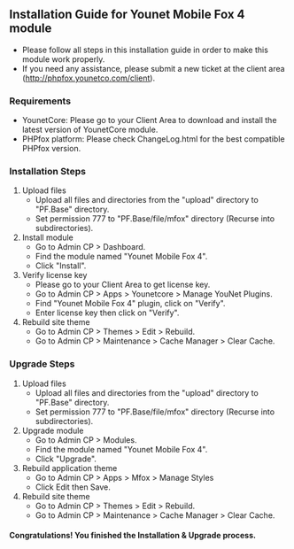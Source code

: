 ## Installation Guide for Younet Mobile Fox 4 module
- Please follow all steps in this installation guide in order to make this module work properly.
- If you need any assistance, please submit a new ticket at the client area (http://phpfox.younetco.com/client).

### Requirements
- YounetCore: Please go to your Client Area to download and install the latest version of YounetCore module.
- PHPfox platform: Please check ChangeLog.html for the best compatible PHPfox version.

### Installation Steps
1. Upload files
	- Upload all files and directories from the "upload" directory to "PF.Base" directory.
	- Set permission 777 to "PF.Base/file/mfox" directory (Recurse into subdirectories).
2. Install module
	- Go to Admin CP > Dashboard.
	- Find the module named "Younet Mobile Fox 4".
	- Click "Install".
3. Verify license key
	- Please go to your Client Area to get license key.
	- Go to Admin CP > Apps > Younetcore > Manage YouNet Plugins.
	- Find "Younet Mobile Fox 4" plugin, click on "Verify".
	- Enter license key then click on "Verify".
4. Rebuild site theme
	- Go to Admin CP > Themes > Edit > Rebuild.
	- Go to Admin CP > Maintenance > Cache Manager > Clear Cache.

### Upgrade Steps
1. Upload files
	- Upload all files and directories from the "upload" directory to "PF.Base" directory.
	- Set permission 777 to "PF.Base/file/mfox" directory (Recurse into subdirectories).
2. Upgrade module
	- Go to Admin CP > Modules.
	- Find the module named "Younet Mobile Fox 4".
	- Click "Upgrade".
3. Rebuild application theme
	- Go to Admin CP > Apps > Mfox > Manage Styles
	- Click Edit then Save.
4. Rebuild site theme
	- Go to Admin CP > Themes > Edit > Rebuild.
	- Go to Admin CP > Maintenance > Cache Manager > Clear Cache.
	
#### Congratulations! You finished the Installation & Upgrade process.